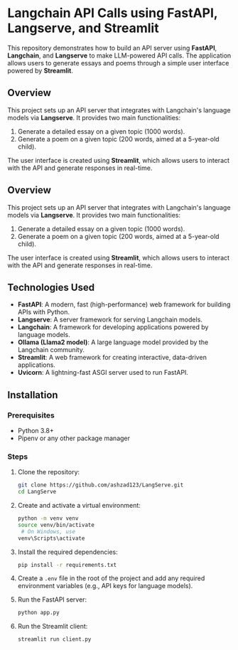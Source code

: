 # Langchain API Calls using FastAPI, Langserve, and Streamlit

This repository demonstrates how to build an API server using **FastAPI**, **Langchain**, and **Langserve** to make LLM-powered API calls. The application allows users to generate essays and poems through a simple user interface powered by **Streamlit**.


## Overview

This project sets up an API server that integrates with Langchain's language models via **Langserve**. It provides two main functionalities:
1. Generate a detailed essay on a given topic (1000 words).
2. Generate a poem on a given topic (200 words, aimed at a 5-year-old child).

The user interface is created using **Streamlit**, which allows users to interact with the API and generate responses in real-time.

## Overview

This project sets up an API server that integrates with Langchain's language models via **Langserve**. It provides two main functionalities:
1. Generate a detailed essay on a given topic (1000 words).
2. Generate a poem on a given topic (200 words, aimed at a 5-year-old child).

The user interface is created using **Streamlit**, which allows users to interact with the API and generate responses in real-time.

## Technologies Used
- **FastAPI**: A modern, fast (high-performance) web framework for building APIs with Python.
- **Langserve**: A server framework for serving Langchain models.
- **Langchain**: A framework for developing applications powered by language models.
- **Ollama (Llama2 model)**: A large language model provided by the Langchain community.
- **Streamlit**: A web framework for creating interactive, data-driven applications.
- **Uvicorn**: A lightning-fast ASGI server used to run FastAPI.


## Installation

### Prerequisites
- Python 3.8+
- Pipenv or any other package manager

### Steps

1. Clone the repository:
    ```bash
    git clone https://github.com/ashzad123/LangServe.git
    cd LangServe
    ```

2. Create and activate a virtual environment:
    ```bash
    python -m venv venv
    source venv/bin/activate 
     # On Windows, use 
    venv\Scripts\activate
    ```

3. Install the required dependencies:
    ```bash
    pip install -r requirements.txt
    ```

4. Create a `.env` file in the root of the project and add any required environment variables (e.g., API keys for language models).

5. Run the FastAPI server:
    ```bash
    python app.py
    ```

6. Run the Streamlit client:
    ```bash
    streamlit run client.py
    ```